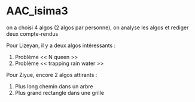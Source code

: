 # AAC_isima3
on a choisi 4 algos (2 algos par personne), on analyse les algos et rediger deux compte-rendus


Pour Lizeyan, il y a deux algos intéressants : 
1. Problème << N queen >>
2. Problème << trapping rain water >>

Pour Ziyue, encore 2 algos attirants : 
1. Plus long chemin dans un arbre
2. Plus grand rectangle dans une grille
